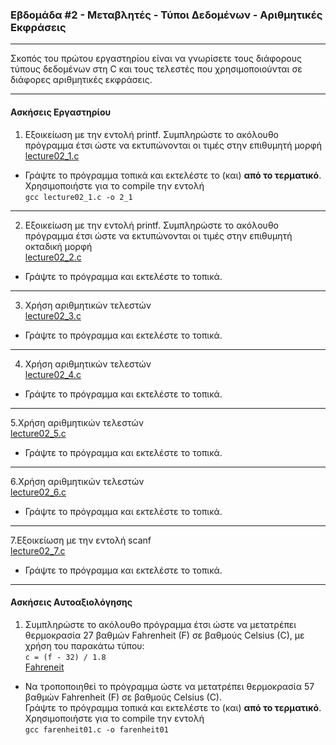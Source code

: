 ### Εβδομάδα #2 - Μεταβλητές - Τύποι Δεδομένων - Αριθμητικές Εκφράσεις
___
Σκοπός του πρώτου εργαστηρίου είναι να γνωρίσετε τους διάφορους τύπους δεδομένων στη C και τους τελεστές που χρησιμοποιούνται σε διάφορες αριθμητικές εκφράσεις.

---
#### Ασκήσεις Εργαστηρίου ####
1. Εξοικείωση με την εντολή printf. Συμπληρώστε το ακόλουθο πρόγραμμα έτσι ώστε να εκτυπώνονται οι τιμές στην επιθυμητή μορφή  
[lecture02_1.c](https://codecheck.io/files/22101606538af0sjey8ywe9jsathw2jvqf1)   

* Γράψτε το πρόγραμμα τοπικά και εκτελέστε το (και) __από το τερματικό__.   
Χρησιμοποιήστε για το compile την εντολή   
`gcc lecture02_1.c -o 2_1`

---
2. Εξοικείωση με την εντολή printf. Συμπληρώστε το ακόλουθο πρόγραμμα έτσι ώστε να εκτυπώνονται οι τιμές στην επιθυμητή οκταδική μορφή  
[lecture02_2.c](https://codecheck.io/files/2310181944cmhki8zqhv8ki5xrch82ga7d0)  

* Γράψτε το πρόγραμμα και εκτελέστε το τοπικά.

---
3. Χρήση αριθμητικών τελεστών  
[lecture02_3.c](https://codecheck.io/files/231018195856xgekziyszwo24n7a1o1hla7)

* Γράψτε το πρόγραμμα και εκτελέστε το τοπικά.

---
4. Χρήση αριθμητικών τελεστών  
[lecture02_4.c](https://codecheck.io/files/23101820059c8kjsvj9srb1u3yhd2zkhq6g)

* Γράψτε το πρόγραμμα και εκτελέστε το τοπικά.

---
5.Χρήση αριθμητικών τελεστών  
[lecture02_5.c](https://codecheck.io/files/2310182012b61m9snfdbjrhksi0gd8ib8c5)

* Γράψτε το πρόγραμμα και εκτελέστε το τοπικά.

---
6.Χρήση αριθμητικών τελεστών  
[lecture02_6.c](https://codecheck.io/files/23101820143q9o22q3smtv1swfoma7d5sv6)

* Γράψτε το πρόγραμμα και εκτελέστε το τοπικά.

---
7.Εξοικείωση με την εντολή scanf  
[lecture02_7.c](https://codecheck.io/files/2310182019ealxlczvemctqr9vdv1awsre6)

* Γράψτε το πρόγραμμα και εκτελέστε το τοπικά.

---
#### Ασκήσεις Αυτοαξιολόγησης ####
1. Συμπληρώστε το ακόλουθο πρόγραμμα έτσι ώστε να μετατρέπει θερμοκρασία 27 βαθμών Fahrenheit (F) σε βαθμούς Celsius (C), με χρήση του παρακάτω τύπου:  
`c = (f - 32) / 1.8`   
[Fahreneit](https://codecheck.io/files/22101606538af0sjey8ywe9jsathw2jvqf1)   

* Να τροποποιηθεί το πρόγραμμα ώστε να μετατρέπει θερμοκρασία 57 βαθμών Fahrenheit (F) σε βαθμούς Celsius (C).   
Γράψτε το πρόγραμμα τοπικά και εκτελέστε το (και) __από το τερματικό__.   
Χρησιμοποιήστε για το compile την εντολή   
`gcc farenheit01.c -o farenheit01`

